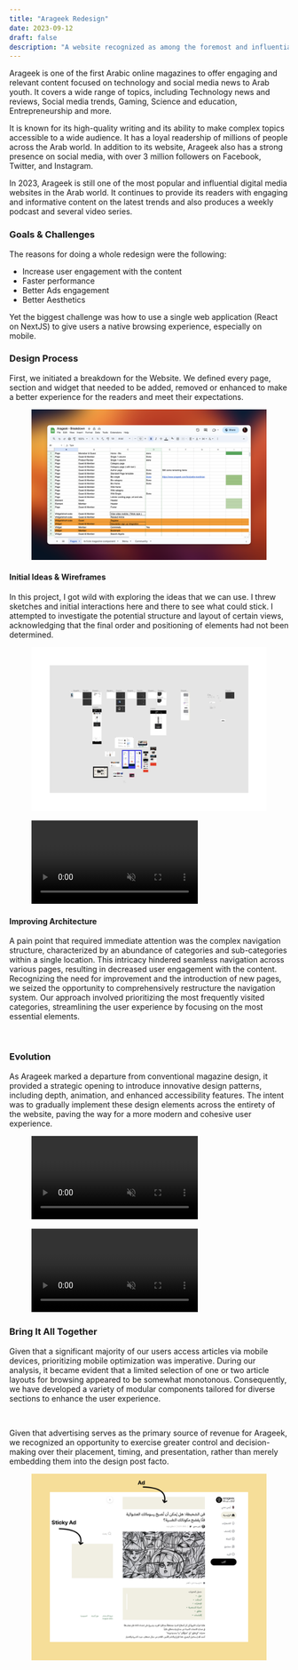 ```yaml
---
title: "Arageek Redesign"
date: 2023-09-12
draft: false
description: "A website recognized as among the foremost and influential digital media platforms in the Arab world."
---
```

Arageek is one of the first Arabic online magazines to offer engaging and relevant content focused on technology and social media news to Arab youth. It covers a wide range of topics, including Technology news and reviews, Social media trends, Gaming, Science and education, Entrepreneurship and more.

It is known for its high-quality writing and its ability to make complex topics accessible to a wide audience. It has a loyal readership of millions of people across the Arab world. In addition to its website, Arageek also has a strong presence on social media, with over 3 million followers on Facebook, Twitter, and Instagram. 


In 2023, Arageek is still one of the most popular and influential digital media websites in the Arab world. It continues to provide its readers with engaging and informative content on the latest trends and also produces a weekly podcast and several video series.


### Goals & Challenges
The reasons for doing a whole redesign were the following:
- Increase user engagement with the content
- Faster performance
- Better Ads engagement  
- Better Aesthetics

Yet the biggest challenge was how to use a single web application (React on NextJS) to give users a native browsing experience, especially on mobile.

### Design Process

First, we initiated a breakdown for the Website. We defined every page, section and widget that needed to be added, removed or enhanced to make a better experience for the readers and meet their expectations.

<figure class="img-wrapper">
    <img src="breakdown.png" alt="" class="max-w-[1100px] w-[90vw]"/>
</figure>

#### Initial Ideas & Wireframes

In this project, I got wild with exploring the ideas that we can use. I threw sketches and initial interactions here and there to see what could stick. I attempted to investigate the potential structure and layout of certain views, acknowledging that the final order and positioning of elements had not been determined.

<figure class="img-wrapper">
    <img src="ideas.png" alt="" class="max-w-[900px] w-[90vw]"/>
</figure>

<figure class="img-wrapper">
    <video playsinline="" autobuffer="" autoplay="" muted="" loop="" poster="" class="max-w-[800px] w-[90vw]">
    <source src="nav.mp4" type="video/mp4">
    </video>
</figure>

#### Improving Architecture

A pain point that required immediate attention was the complex navigation structure, characterized by an abundance of categories and sub-categories within a single location. This intricacy hindered seamless navigation across various pages, resulting in decreased user engagement with the content. Recognizing the need for improvement and the introduction of new pages, we seized the opportunity to comprehensively restructure the navigation system. Our approach involved prioritizing the most frequently visited categories, streamlining the user experience by focusing on the most essential elements.

<figure class="img-wrapper">
    <img src="nav.png" alt="" class="max-w-[1500px] w-[90vw]"/>
</figure>

### Evolution

As Arageek marked a departure from conventional magazine design, it provided a strategic opening to introduce innovative design patterns, including depth, animation, and enhanced accessibility features. The intent was to gradually implement these design elements across the entirety of the website, paving the way for a more modern and cohesive user experience.

<figure class="img-wrapper">
    <video playsinline="" autobuffer="" autoplay="" muted="" loop="" poster="" class="max-w-[1500px] w-[90vw]">
    <source src="Cards.mp4" type="video/mp4">
    </video>
</figure>

<figure class="img-wrapper">
    <video playsinline="" autobuffer="" autoplay="" muted="" loop="" poster="" class="max-w-[400px] w-[90vw]">
    <source src="bio-card.mp4" type="video/mp4">
    </video>
</figure>

### Bring It All Together

Given that a significant majority of our users access articles via mobile devices, prioritizing mobile optimization was imperative. During our analysis, it became evident that a limited selection of one or two article layouts for browsing appeared to be somewhat monotonous. Consequently, we have developed a variety of modular components tailored for diverse sections to enhance the user experience.

<figure class="img-wrapper">
    <img src="Home.png" alt="" class="max-w-[600px] w-[90vw]"/>
</figure>

Given that advertising serves as the primary source of revenue for Arageek, we recognized an opportunity to exercise greater control and decision-making over their placement, timing, and presentation, rather than merely embedding them into the design post facto.

<figure class="img-wrapper">
    <img src="ads.png" alt="" class="max-w-[900px] w-[90vw]"/>
</figure>